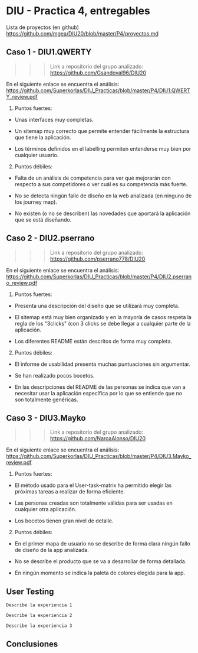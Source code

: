 # DIU - Practica 4, entregables

Lista de proyectos (en github) https://github.com/mgea/DIU20/blob/master/P4/proyectos.md


## Caso 1 - DIU1.QWERTY
>>> Link a repositorio del grupo analizado: https://github.com/Gsandoval96/DIU20

En el siguiente enlace se encuentra el análisis: https://github.com/Superkorlas/DIU_Practicas/blob/master/P4/DIU1.QWERTY_review.pdf

1. Puntos fuertes:

* Unas interfaces muy completas.

* Un sitemap muy correcto que permite entender fácilmente la estructura que tiene la aplicación.

* Los términos definidos en el labelling permiten entenderse muy bien por cualquier usuario.

2. Puntos débiles:

* Falta de un análisis de competencia para ver qué mejorarán con respecto a sus competidores o ver cuál es su competencia más fuerte.

* No se detecta ningún fallo de diseño en la web analizada (en ninguno de los journey map).

* No existen (o no se describen) las novedades que aportará la aplicación que se está diseñando.

## Caso 2 - DIU2.pserrano
>>> Link a repositorio del grupo analizado: https://github.com/pserrano778/DIU20

En el siguiente enlace se encuentra el análisis: https://github.com/Superkorlas/DIU_Practicas/blob/master/P4/DIU2.pserrano_review.pdf

1. Puntos fuertes:

* Presenta una descripción del diseño que se utilizará muy completa.

* El sitemap está muy bien organizado y en la mayoría de casos respeta la regla de los "3clicks" (con 3 clicks se debe llegar a
cualquier parte de la aplicación.

* Los diferentes README están descritos de forma muy completa.

2. Puntos débiles:

* El informe de usabilidad presenta muchas puntuaciones sin argumentar.

* Se han realizado pocos bocetos.

* En las descripciones del README de las personas se indica que van a necesitar usar la aplicación específica por lo que se
entiende que no son totalmente genéricas.

## Caso 3 - DIU3.Mayko
>>> Link a repositorio del grupo analizado: https://github.com/NaroaAlonso/DIU20

En el siguiente enlace se encuentra el análisis: https://github.com/Superkorlas/DIU_Practicas/blob/master/P4/DIU3.Mayko_review.pdf

1. Puntos fuertes:

* El método usado para el User-task-matrix ha permitido elegir las próximas tareas a realizar de forma eficiente.

* Las personas creadas son totalmente válidas para ser usadas en cualquier otra aplicación.

* Los bocetos tienen gran nivel de detalle.

2. Puntos débiles:

* En el primer mapa de usuario no se describe de forma clara ningún fallo de diseño de la app analizada.

* No se describe el producto que se va a desarrollar de forma detallada.

* En ningún momento se indica la paleta de colores elegida para la app.

## User Testing

	Describe la experiencia 1

	Describe la experiencia 2

	Describe la experiencia 3


## Conclusiones
